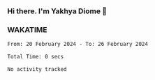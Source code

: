 ### Hi there. I'm Yakhya Diome 👋

### WAKATIME
<!--START_SECTION:waka-->

```txt
From: 20 February 2024 - To: 26 February 2024

Total Time: 0 secs

No activity tracked
```

<!--END_SECTION:waka-->
